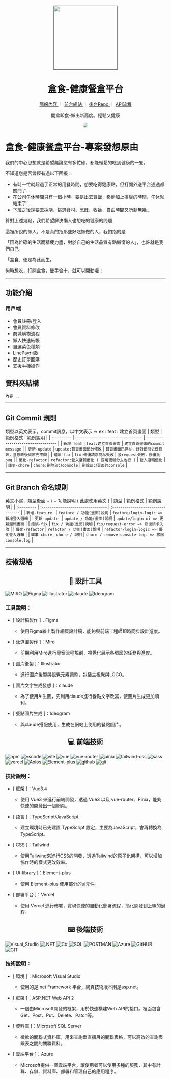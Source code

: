 <p align="center">
  <a href="">
    <img width="200" src ="https://imgur.com/P6sIQRL.png">
  </a>
</p>

<h1 align="center" style="font-weight: 700">盒食-健康餐盒平台</h1>

<div align="center" style="margin-bottom:24px">

  <a href="https://www.figma.com/slides/Pg2SmidUeP10779i9YY5KG/%E7%9B%92%E9%A3%9F_%E7%81%AB%E7%AE%AD%E9%9A%8A%E5%B0%88%E9%A1%8C?node-id=116-12761&t=IfwEZoYfs4pbd6k0-1">
  簡報內容
  </a>
  <span>｜</span>
  <a href="https://rocket16th-healthy-mealbox.vercel.app/">
  前台網站
  </a>
  <span>｜</span>
  <a href="">
  後台Repo
  </a>
  <span>｜</span>
  <a href="https://www.notion.so/Page-API-0fb81c74a27840a7ac54a778ed345a6e">
  API流程
  </a>

<br>
<p>開盒即食-懶出新高度。輕鬆又健康</p>
<img
  style="border-radius: 16px;"
  src="https://imgur.com/MYpeP3p.png">
</div>

# 盒食-健康餐盒平台-專案發想原由
<p>我們的中心思想就是希望無論您有多忙碌，都能輕鬆的吃到健康的一餐。</p>
<p>不知道您是否曾經有過以下困擾：</p>

- 有時一忙就超過了正常的用餐時間，想要吃得健康點，但打開外送平台通通都關門了…
- 在公司午休時間只有一個小時，要是出去買飯，移動加上排隊的時間，午休就結束了…
- 下班之後還要去採購、挑選食材、烹飪、收拾，自由時間又所剩無幾…

<p>針對上述幾點，我們希望解決懶人也想吃的健康的問題</p>
<p>這裡所說的懶人，不是真的指那些好吃懶做的人，我們指的是</p>
<p>「因為忙碌的生活而精疲力盡，對於自己的生活品質有點懶惰的人」，也許就是我們自己。</p>
<p>「盒食」便是為此而生。</p>
<p>何時想吃，打開盒食，雙手合十，就可以開動囉！</p>

---

## 功能介紹

### 用戶端

- 會員註冊/登入
- 會員資料修改
- 商城購物流程
- 懶人快速結帳
- 自選菜色種類
- LinePay付款
- 歷史訂單回購
- 支援手機操作

## 資料夾結構

```flow
內容...
```

---

## Git Commit 規則

類型以英文表示，commit訊息，以中文表示 ⇒ ex : feat : 建立首頁畫面
| 類型 | 範例格式 | 範例說明 |
| :--------- | :-------------------------------- | :--------------------------------- |
| `新增-feat` | `feat:建立首頁畫面` | `建立首頁畫面的commit message` |
| `更新-update` | `update:首頁畫面部分修改` | `首頁畫面已存在，針對部份去做修改，且修改後與原先不同` |
| `錯誤-fix` | `fix:修復請求商品失敗` | `發request失敗，修復此bug` |
| `優化-refactor` | `refactor:登入邏輯優化 ( 要用更新分支也行 )` | `登入邏輯優化` |
| `雜事-chore` | `chore:刪除部分console` | `刪除部分頁面的console` |

---

## Git Branch 命名規則

英文小寫，類型後面 + / + 功能說明 ( 此處使用英文 )
| 類型 | 範例格式 | 範例說明 |
| :--------- | :-------------------------------- | :--------------------------------- |
| `新增-feature ` | `feature / 功能(畫面)說明` | `feature/login-logic => 新增登入邏輯` |
| `更新-update ` | `update / 功能(畫面)說明` | `update/login-ui => 更新邏輯畫面` |
| `錯誤-fix` | `fix / 功能(畫面)說明` | `fix/request-error => 修復請求失敗` |
| `優化-refactor` | `refactor / 功能(畫面)說明` | `refactor/login-logic => 優化登入邏輯` |
| `雜事-chore` | `chore / 說明` | `chore / remove-console-logs => 移除console.log` |

---

## 技術規格

<h2 align="center">🎨 設計工具</h2>
 <p>
  <img alt="MIRO" src="https://img.shields.io/badge/MIRO-yellow?style=for-the-badge&logo=MIRO"/>
  <img alt="Figma" src="https://img.shields.io/badge/Figma-blue?style=for-the-badge&logo=Figma"  />
  <img alt="Illustrator" src="https://img.shields.io/badge/Adobe_llustrator-orange?style=for-the-badge&logo=Adobe" />
  <img alt="claude" src="https://img.shields.io/badge/claude-%23D97757?style=for-the-badge&logo=claude" />
  <img alt="Ideogram" src="https://img.shields.io/badge/ideogram-green?style=for-the-badge&logo=ideogram" />

### 工具說明：

- [ 設計稿製作 ]：Figma

  - 使用Figma線上製作網頁設計稿，能夠與前端工程師即時同步設計進度。

- [ 泳道圖製作 ]：Miro

  - 前期利用Miro進行專案流程規劃，視覺化展示各環節的任務與進度。
  
- [ 圖片後製 ]：Illustrator

  - 進行圖片後製與視覺元素調整，包括主視覺與LOGO。
  
- [ 圖片文字生成發想 ]：claude

  - 為了使用AI生圖，先利用claude進行餐點文字改寫，使圖片生成更加順利。
  
- [ 餐點圖片生成 ]：Ideogram

  - 與claude搭配使用，生成在網站上使用的餐點圖片。
  
  </p>

<h2 align="center">💻 前端技術</h2>
 <p>
 <img alt="npm" src="https://img.shields.io/badge/npm-%23CA0000?style=for-the-badge&logo=npm">
  <img alt="vscode" src="https://img.shields.io/badge/vs_code-blue?style=for-the-badge&logo=vs_code">
  <img alt="vite" src="https://img.shields.io/badge/vite-yellow?style=for-the-badge&logo=vite&logoColor=white">
  <img alt="vue" src="https://img.shields.io/badge/vue3-%2304DF8F?style=for-the-badge&logo=vue">
  <img alt="vue-router" src="https://img.shields.io/badge/vue_router-%2319E490?style=for-the-badge&logo=vue_router">
  <img alt="pinia" src="https://img.shields.io/badge/pinia-yellow?style=for-the-badge&logo=pinia">
  <img alt="tailwind-css" src="https://img.shields.io/badge/Tailwind_Css-%2338BDF8?style=for-the-badge&logo=TailwindCss&logoColor=white">
  <img alt="sass" src="https://img.shields.io/badge/scss-%23C66394?style=for-the-badge&logo=sass&logoColor=white">
  <img alt="vercel" src="https://img.shields.io/badge/vercel-black?style=for-the-badge&logo=vercel">
  <img alt="Axios" src="https://img.shields.io/badge/Axios-8A2BE2?style=for-the-badge&logo=Axios">
  <img alt="Element-plus" src="https://img.shields.io/badge/Element_plus-%233F85ED?style=for-the-badge&logo=Element_plus">
  <img alt="github" src="https://img.shields.io/badge/github-black?style=for-the-badge&logo=github&logoColor=white">
  <img alt="git" src="https://img.shields.io/badge/git-%23E94E31?style=for-the-badge&logo=git&logoColor=white">

### 技術說明：

- [ 框架 ]：Vue3.4

  - 使用 Vue3 來進行前端開發，透過 Vue3 以及 vue-router、Pinia，能夠快速的開發出一個網頁。

- [ 語言 ]：TypeScript/JavaScript

  - 建立環境時已先建置 TypeScript 設定，主要為JavaScript，會再轉換為TypeScript。

- [ CSS ]：Tailwind

  - 使用Tailwind來進行CSS的開發，透過Tailwind的原子化架構，可以增加協作時的樣式更改效率。

- [ Ui-library ]：Element-plus

  - 使用 Element-plus 使用部分的ui元件。

- [ 部署平台 ]：Vercel
  - 使用 Vercel 進行佈署，實現快速的自動化部署流程，簡化開發到上線的過程。
  </p>

<h2 align="center">⌨️ 後端技術</h2>
 <p>
  <img alt="Visual_Studio" src="https://img.shields.io/badge/Visual_Studio-5C2D91?style=for-the-badge&logo=visual%20studio&logoColor=white" />
  <img alt=".NET" src="https://img.shields.io/badge/.NET-512BD4?style=for-the-badge&logo=dotnet&logoColor=white" />
  <img alt="C#" src="https://img.shields.io/badge/C%23-239120?style=for-the-badge&logo=c-sharp&logoColor=white" />
  <img alt="SQL" src="https://img.shields.io/badge/Microsoft%20SQL%20Server-CC2927?style=for-the-badge&logo=microsoft%20sql%20server&logoColor=white" />
  <img alt="POSTMAN" src="https://img.shields.io/badge/Postman-FF6C37?style=for-the-badge&logo=Postman&logoColor=white" />
  <img alt="Azure" src="https://img.shields.io/badge/microsoft%20azure-0089D6?style=for-the-badge&logo=microsoft-azure&logoColor=white" />
  <img alt="GItHUB" src="https://img.shields.io/badge/GitHub-100000?style=for-the-badge&logo=github&logoColor=white" />
  <img alt="GIT" src="https://img.shields.io/badge/GIT-E44C30?style=for-the-badge&logo=git&logoColor=white" />

### 技術說明：

- [ 環境 ]：Microsoft Visual Studio

  - 使用的是.net Framework 平台，網頁技術版本則是asp.net。

- [ 框架 ]：ASP.NET Web API 2

  - 一個由Microsoft開發的框架，用於快速構建Web API的接口。裡面包含Get、Post、Put、Delete、Patch等。

- [ 資料庫 ]：Microsoft SQL Server

  - 微軟的關聯式資料庫，用來查詢垂直擴展的關聯表格，可以高效的查詢表跟表之間的關聯資料。

- [ 雲端平台 ]：Azure
  - Microsoft提供一個雲端平台，讓使用者可以使用多種的服務，其中有計算、存儲、資料庫、部署和管理自己的應用程序。

</p>

